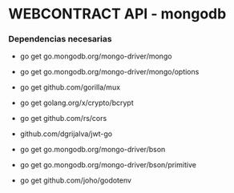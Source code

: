 # WEBCONTRACT API - mongodb


### Dependencias necesarias

- go get go.mongodb.org/mongo-driver/mongo

- go get go.mongodb.org/mongo-driver/mongo/options 

- go get github.com/gorilla/mux

- go get golang.org/x/crypto/bcrypt

- go get github.com/rs/cors

- github.com/dgrijalva/jwt-go

- go get go.mongodb.org/mongo-driver/bson

- go get go.mongodb.org/mongo-driver/bson/primitive

- go get github.com/joho/godotenv